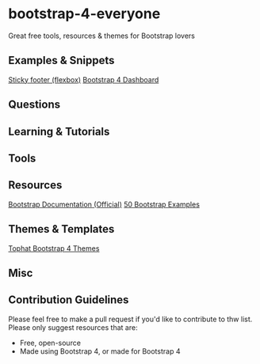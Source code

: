 # bootstrap-4-everyone
Great free tools, resources &amp; themes for Bootstrap lovers

## Examples &amp; Snippets
[Sticky footer (flexbox)](https://www.codeply.com/go/wECEBeWpLO/bootstrap-4-sticky-footer-flexbox)
[Bootstrap 4 Dashboard](https://www.codeply.com/go/KrUO8QpyXP/bootstrap-4-dashboard)


## Questions

## Learning &amp; Tutorials

## Tools

## Resources
[Bootstrap Documentation (Official)](https://getbootstrap.com)
[50 Bootstrap Examples](https://www.codeply.com/bootstrap-4-examples)

## Themes &amp; Templates
[Tophat Bootstrap 4 Themes](https://themesguide.github.io/top-hat/dist/)

## Misc



## Contribution Guidelines

Please feel free to make a pull request if you'd like to contribute to thw list. Please only suggest resources that are:

- Free, open-source
- Made using Bootstrap 4, or made for Bootstrap 4
